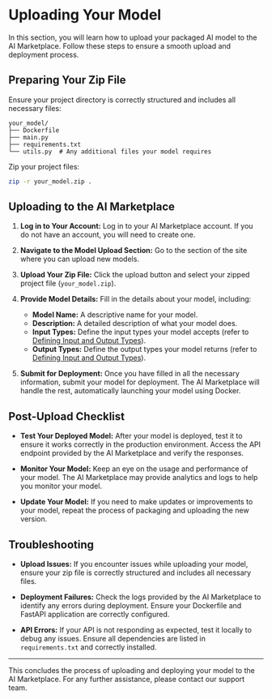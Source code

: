 
# Uploading Your Model

In this section, you will learn how to upload your packaged AI model to the AI Marketplace. Follow these steps to ensure a smooth upload and deployment process.

## Preparing Your Zip File
Ensure your project directory is correctly structured and includes all necessary files:

```
your_model/
├── Dockerfile
├── main.py
├── requirements.txt
└── utils.py  # Any additional files your model requires
```

Zip your project files:
```sh
zip -r your_model.zip .
```

## Uploading to the AI Marketplace
1. **Log in to Your Account:**
   Log in to your AI Marketplace account. If you do not have an account, you will need to create one.

2. **Navigate to the Model Upload Section:**
   Go to the section of the site where you can upload new models.

3. **Upload Your Zip File:**
   Click the upload button and select your zipped project file (`your_model.zip`).

4. **Provide Model Details:**
   Fill in the details about your model, including:
   - **Model Name:** A descriptive name for your model.
   - **Description:** A detailed description of what your model does.
   - **Input Types:** Define the input types your model accepts (refer to [Defining Input and Output Types](input_output_types.md)).
   - **Output Types:** Define the output types your model returns (refer to [Defining Input and Output Types](input_output_types.md)).

5. **Submit for Deployment:**
   Once you have filled in all the necessary information, submit your model for deployment. The AI Marketplace will handle the rest, automatically launching your model using Docker.

## Post-Upload Checklist
- **Test Your Deployed Model:**
  After your model is deployed, test it to ensure it works correctly in the production environment. Access the API endpoint provided by the AI Marketplace and verify the responses.

- **Monitor Your Model:**
  Keep an eye on the usage and performance of your model. The AI Marketplace may provide analytics and logs to help you monitor your model.

- **Update Your Model:**
  If you need to make updates or improvements to your model, repeat the process of packaging and uploading the new version.

## Troubleshooting
- **Upload Issues:**
  If you encounter issues while uploading your model, ensure your zip file is correctly structured and includes all necessary files.
  
- **Deployment Failures:**
  Check the logs provided by the AI Marketplace to identify any errors during deployment. Ensure your Dockerfile and FastAPI application are correctly configured.

- **API Errors:**
  If your API is not responding as expected, test it locally to debug any issues. Ensure all dependencies are listed in `requirements.txt` and correctly installed.

---

This concludes the process of uploading and deploying your model to the AI Marketplace. For any further assistance, please contact our support team.

